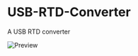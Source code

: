 # USB-RTD-Converter
A USB RTD converter

![Preview](https://github.com/PY1CX/USB-RTD-Converter/blob/master/HW/OUTPUT%20FILES/IMG3D_rev1.png?raw=true)
